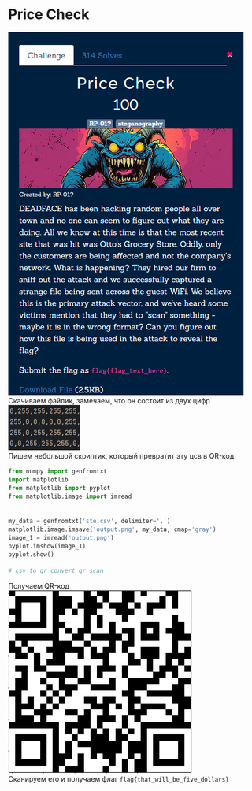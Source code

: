 # Price Check
![img.png](task%2Fimg.png)\
Скачиваем файлик, замечаем, что он состоит из двух цифр \
![img.png](img.png) \
Пишем небольшой скриптик, который превратит эту цсв в QR-код 
```python
from numpy import genfromtxt
import matplotlib
from matplotlib import pyplot
from matplotlib.image import imread


my_data = genfromtxt('ste.csv', delimiter=',')
matplotlib.image.imsave('output.png', my_data, cmap='gray')
image_1 = imread('output.png')
pyplot.imshow(image_1)
pyplot.show()

# csv to qr convert qr scan
```
Получаем QR-код \
![img_2.png](img_2.png) \
Сканируем его и получаем флаг
`flag{that_will_be_five_dollars}`
